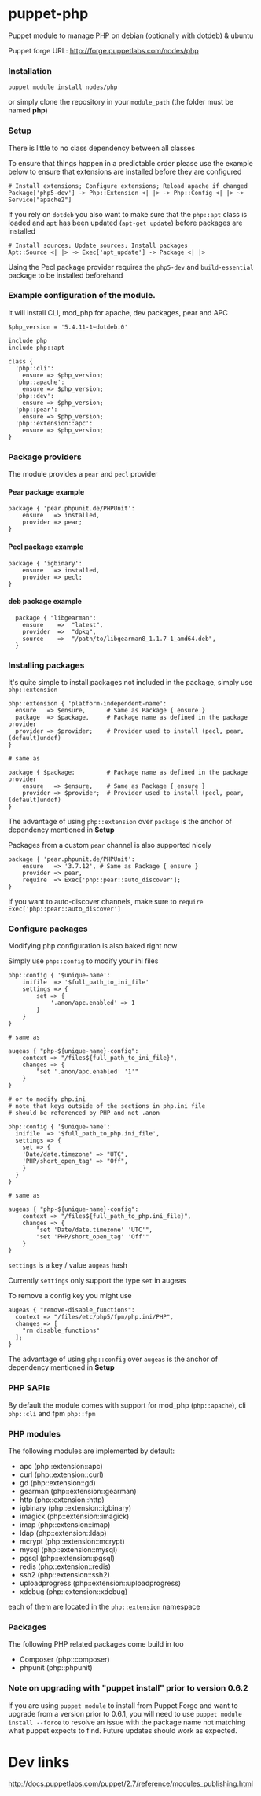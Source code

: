 puppet-php
==========

Puppet module to manage PHP on debian (optionally with dotdeb) & ubuntu

Puppet forge URL: http://forge.puppetlabs.com/nodes/php

### Installation

```
puppet module install nodes/php
```

or simply clone the repository in your `module_path` (the folder must be named **php**)

### Setup

There is little to no class dependency between all classes

To ensure that things happen in a predictable order please use the example below to ensure that extensions are installed before they are configured

```
# Install extensions; Configure extensions; Reload apache if changed
Package['php5-dev'] -> Php::Extension <| |> -> Php::Config <| |> ~> Service["apache2"]
```

If you rely on `dotdeb` you also want to make sure that the `php::apt` class is loaded and `apt` has been updated (`apt-get update`) before packages are installed

```
# Install sources; Update sources; Install packages
Apt::Source <| |> ~> Exec['apt_update'] -> Package <| |>
```

Using the Pecl package provider requires the `php5-dev` and `build-essential` package to be installed beforehand

### Example configuration of the module.

It will install CLI, mod_php for apache, dev packages, pear and APC

```
$php_version = '5.4.11-1~dotdeb.0'

include php
include php::apt

class {
  'php::cli':
    ensure => $php_version;
  'php::apache':
    ensure => $php_version;
  'php::dev':
    ensure => $php_version;
  'php::pear':
    ensure => $php_version;
  'php::extension::apc':
    ensure => $php_version;
}
```

### Package providers

The module provides a `pear` and `pecl` provider

#### Pear package example

```
package { 'pear.phpunit.de/PHPUnit':
    ensure   => installed,
    provider => pear;
}
```

#### Pecl package example

```
package { 'igbinary':
    ensure   => installed,
    provider => pecl;
}
```

#### deb package example

```
  package { "libgearman":
    ensure    =>  "latest",
    provider  =>  "dpkg",
    source    =>  "/path/to/libgearman8_1.1.7-1_amd64.deb",
  }
```

### Installing packages

It's quite simple to install packages not included in the package, simply use `php::extension`

```
php::extension { 'platform-independent-name':
  ensure   => $ensure,      # Same as Package { ensure }
  package  => $package,     # Package name as defined in the package provider
  provider => $provider;    # Provider used to install (pecl, pear, (default)undef)
}

# same as

package { $package:         # Package name as defined in the package provider
    ensure   => $ensure,    # Same as Package { ensure }
    provider => $provider;  # Provider used to install (pecl, pear, (default)undef)
}
```

The advantage of using `php::extension` over `package` is the anchor of dependency mentioned in **Setup**

Packages from a custom `pear` channel is also supported nicely

```
package { 'pear.phpunit.de/PHPUnit':
    ensure   => '3.7.12', # Same as Package { ensure }
    provider => pear,
    require  => Exec['php::pear::auto_discover'];
}
```

If you want to auto-discover channels, make sure to `require` `Exec['php::pear::auto_discover']`

### Configure packages

Modifying php configuration is also baked right now

Simply use `php::config` to modify your ini files

```
php::config { '$unique-name':
    inifile  => '$full_path_to_ini_file'
    settings => {
        set => {
            '.anon/apc.enabled' => 1
        }
    }
}

# same as

augeas { "php-${unique-name}-config":
    context => "/files${full_path_to_ini_file}",
    changes => {
        "set '.anon/apc.enabled' '1'"
    }
}

# or to modify php.ini
# note that keys outside of the sections in php.ini file
# should be referenced by PHP and not .anon

php::config { '$unique-name':
  inifile  => '$full_path_to_php.ini_file',
  settings => {
    set => {
    'Date/date.timezone' => "UTC",
    'PHP/short_open_tag' => "Off",
    }
  }
}

# same as

augeas { "php-${unique-name}-config":
    context => "/files${full_path_to_php.ini_file}",
    changes => {
        "set 'Date/date.timezone' 'UTC'",
        "set 'PHP/short_open_tag' 'Off'"
    }
}

```

`settings` is a key / value `augeas` hash

Currently `settings` only support the type `set` in augeas

To remove a config key you might use
```
augeas { "remove-disable_functions":
  context => "/files/etc/php5/fpm/php.ini/PHP",
  changes => [
    "rm disable_functions"
  ];
}
```

The advantage of using `php::config` over `augeas` is the anchor of dependency mentioned in **Setup**

### PHP SAPIs

By default the module comes with support for mod_php (`php::apache`), cli `php::cli` and fpm `php::fpm`

### PHP modules

The following modules are implemented by default:

* apc (php::extension::apc)
* curl (php::extension::curl)
* gd (php::extension::gd)
* gearman (php::extension::gearman)
* http (php::extension::http)
* igbinary (php::extension::igbinary)
* imagick (php::extension::imagick)
* imap (php::extension::imap)
* ldap (php::extension::ldap)
* mcrypt (php::extension::mcrypt)
* mysql (php::extension::mysql)
* pgsql (php::extension::pgsql)
* redis (php::extension::redis)
* ssh2 (php::extension::ssh2)
* uploadprogress (php::extension::uploadprogress)
* xdebug (php::extension::xdebug)

each of them are located in the `php::extension` namespace

### Packages

The following PHP related packages come build in too

* Composer (php::composer)
* phpunit (php::phpunit)

### Note on upgrading with "puppet install" prior to version 0.6.2
If you are using `puppet module` to install from Puppet Forge and want to upgrade from a version prior to 0.6.1, you will need to use `puppet module install --force` to resolve an issue with the package name not matching what puppet expects to find. Future updates should work as expected.

# Dev links

http://docs.puppetlabs.com/puppet/2.7/reference/modules_publishing.html
